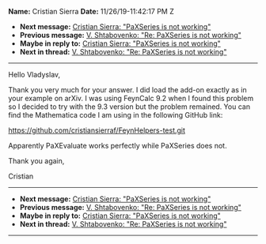 **Name:** Cristian Sierra
**Date:** 11/26/19-11:42:17 PM Z

  - **Next message:** [Cristian Sierra: "PaXSeries is not
    working"](1549.html)
  - **Previous message:** [V. Shtabovenko: "Re: PaXSeries is not
    working"](1547.html)
  - **Maybe in reply to:** [Cristian Sierra: "PaXSeries is not
    working"](1549.html)
  - **Next in thread:** [V. Shtabovenko: "Re: PaXSeries is not
    working"](1550.html)

-----

Hello Vladyslav,  

Thank you very much for your answer. I did load the add-on exactly as in
your example on arXiv. I was using FeynCalc 9.2 when I found this
problem so I decided to try with the 9.3 version but the problem
remained. You can find the Mathematica code I am using in the following
GitHub link:  

https://github.com/cristiansierraf/FeynHelpers-test.git  

Apparently PaXEvaluate works perfectly while PaXSeries does not.  

Thank you again,  

Cristian  

-----

  - **Next message:** [Cristian Sierra: "PaXSeries is not
    working"](1549.html)
  - **Previous message:** [V. Shtabovenko: "Re: PaXSeries is not
    working"](1547.html)
  - **Maybe in reply to:** [Cristian Sierra: "PaXSeries is not
    working"](1549.html)
  - **Next in thread:** [V. Shtabovenko: "Re: PaXSeries is not
    working"](1550.html)

-----

